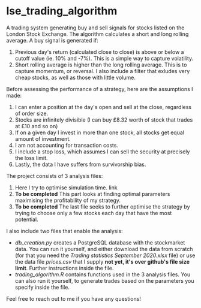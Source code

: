 # lse_trading_algorithm
A trading system generating buy and sell signals for stocks listed on the London Stock Exchange.
The algorithm calculates a short and long rolling average. A buy signal is generated if:
1. Previous day's return (calculated close to close) is above or below a cutoff value (ie. 10% and -7%). This is a simple way to capture volatility.
2. Short rolling average is higher than the long rolling average. This is to capture momentum, or reversal.
I also include a filter that exludes very cheap stocks, as well as those with little volume.

Before assessing the performance of a strategy, here are the assumptions I made:
1. I can enter a position at the day's open and sell at the close, regardless of order size.
2. Stocks are infinitely divisible (I can buy £8.32 worth of stock that trades at £10 and so on)
3. If on a given day I invest in more than one stock, all stocks get equal amount of investment.
4. I am not accounting for transaction costs.
5. I include a stop loss, which assumes I can sell the security at precisely the loss limit.
6. Lastly, the data I have suffers from survivorship bias.

The project consists of 3 analysis files:
1. Here I try to optimise simulation time. link
2. __To be completed__ This part looks at finding optimal parameters maximising the profitability of my strategy.
3. __To be completed__ The last file seeks to further optimise the strategy by trying to choose only a few stocks each day that have the most potential.

I also include two files that enable the analysis:
* *db_creation.py* creates a PostgreSQL database with the stockmarket data. You can run it yourself, and either download the data from scratch
(for that you need the *Trading statistics September 2020.xlsx* file) or use the data file *prices.csv* that I supply __not yet, it's over github's file size limit__. Further instructions inside the file.
* *trading_algorithm.R* contains functions used in the 3 analysis files. You can also run it yourself, to generate trades based on the parameters you specify inside the file.

Feel free to reach out to me if you have any questions!
